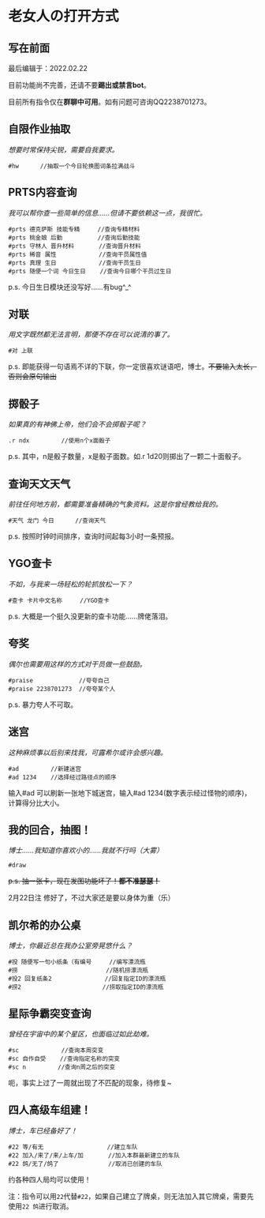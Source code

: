 # 老女人の打开方式

## 写在前面

最后编辑于：2022.02.22

目前功能尚不完善，还请不要**踢出或禁言bot**。

目前所有指令仅在**群聊中可用**。如有问题可咨询QQ2238701273。

## 自限作业抽取

*想要时常保持尖锐，需要自我要求。*

```
#hw      //抽取一个今日轮换图词条拉满战斗
```



## PRTS内容查询

*我可以帮你查一些简单的信息……但请不要依赖这一点，我很忙。*

```
#prts 德克萨斯 技能专精     //查询专精材料
#prts 桃金娘 后勤          //查询后勤技能
#prts 守林人 晋升材料       //查询晋升材料
#prts 稀音 属性            //查询干员属性值
#prts 真理 生日            //查询干员生日
#prts 随便一个词 今日生日    //查询今日哪个干员过生日
```

p.s. 今日生日模块还没写好……有bug^_^



## 对联

*用文字既然都无法言明，那便不存在可以说清的事了。*

```
#对 上联      
```

p.s. 即能获得一句语焉不详的下联，你一定很喜欢谜语吧，博士。<del>不要输入太长，否则会原句输出</del>



## 掷骰子

*如果真的有神佛上帝，他们会不会掷骰子呢？*

```
.r ndx         //使用n个x面骰子
```

p.s. 其中，n是骰子数量，x是骰子面数。如.r 1d20则掷出了一颗二十面骰子。



## 查询天文天气

*前往任何地方前，都需要准备精确的气象资料。这是你曾经教给我的。*

```
#天气 龙门 今日      //查询天气
```

p.s. 按照时钟时间排序，查询时间起每3小时一条预报。



## YGO查卡

*不如，与我来一场轻松的轮抓放松一下？*

```
#查卡 卡片中文名称     //YGO查卡
```

p.s. 大概是一个挺久没更新的查卡功能……牌佬落泪。



## 夸奖

*偶尔也需要用这样的方式对干员做一些鼓励。*

```
#praise             //夸夸自己
#praise 2238701273  //夸夸某个人
```

p.s. 暴力夸人不可取。



## 迷宫

*这种麻烦事以后别来找我，可露希尔或许会感兴趣。*

```
#ad         //新建迷宫
#ad 1234    //选择经过路径点的顺序
```

输入#ad 可以刷新一张地下城迷宫，输入#ad 1234(数字表示经过怪物的顺序)，计算得分比大小。



## 我的回合，抽图！

*博士……我知道你喜欢小的……我就不行吗（大雾）*

```
#draw
```

<del>p.s. 抽一张卡，现在发图功能坏了！**都不准瑟瑟！**</del>

2月22日注 修好了，不过大家还是要以身体为重（乐）



## 凯尔希的办公桌

*博士，你最近总在我办公室旁晃悠什么？*

```
#投 随便写一句小纸条（有编号     //编写漂流瓶
#捞                         //随机捞漂流瓶
#投2 回复纸条2               //回复指定ID的漂流瓶
#捞2                       //捞取指定ID的漂流瓶
```



## 星际争霸突变查询

*曾经在宇宙中的某个星区，也面临过如此劫难。*

```
#sc            //查询本周突变
#sc 自作自受    //查询指定名称的突变
#sc n         //查询n周之后的突变 
```

呃，事实上过了一周就出现了不匹配的现象，待修复~



## 四人高级车组建！

*博士，车已经备好了！*

```
#22 等/有无                  //建立车队
#22 加入/来了/来/上车/加       //加入本群最新建立的车队
#22 鸽/无了/鸽了              //取消已创建的车队
```

约各种四人局均可以使用！

注：指令可以用`22`代替`#22`，如果自己建立了牌桌，则无法加入其它牌桌，需要先使用`22 鸽`进行取消。

